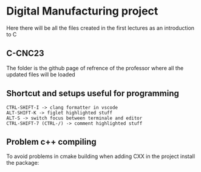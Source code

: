 # Digital Manufacturing project
Here there will be all the files created in the first lectures as an introduction to C

## C-CNC23
The folder is the github page of refrence of the professor where all the updated files will be loaded

## Shortcut and setups useful for programming
```bashr 
CTRL-SHIFT-I -> clang formatter in vscode
ALT-SHIFT-K -> figlet highlighted stuff
ALT-S -> switch focus between terminale and editor
CTRL-SHIFT-7 (CTRL-/) -> comment highlighted stuff
```

## Problem c++ compiling
To avoid problems in cmake building when adding CXX in the project install the package:


